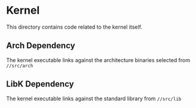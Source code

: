 # Kernel

This directory contains code related to the kernel itself.

## Arch Dependency

The kernel executable links against the architecture binaries selected from `//src/arch`

## LibK Dependency

The kernel executable links against the standard library from `//src/lib`
